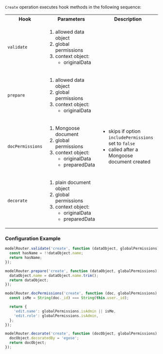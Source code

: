 `Create` operation executes hook methods in the following sequence:

<table>
  <tr>
    <th>Hook</th>
    <th>Parameters</th>
    <th>Description</th>
  </tr>
  <tr>
    <td><code>validate</code></td>
    <td>
      <ol>
        <li>allowed data object</li>
        <li>global permissions</li>
        <li>context object:<ul><li>originalData</li></ul></li>
      </ol>
    </td>
    <td>
      <ul></ul>
    </td>
  </tr>
  <tr>
    <td><code>prepare</code></td>
    <td>
      <ol>
        <li>allowed data object</li>
        <li>global permissions</li>
        <li>context object:<ul><li>originalData</li></ul></li>
      </ol>
    </td>
    <td>
      <ul></ul>
    </td>
  </tr>
  <tr>
    <td><code>docPermissions</code></td>
    <td>
      <ol>
        <li>Mongoose document</li>
        <li>global permissions</li>
        <li>context object:<ul><li>originalData</li><li>preparedData</li></ul></li>
      </ol>
    </td>
    <td>
      <ul>
        <li>skips if option <code>includePermissions</code> set to <code>false</code></li>
        <li>called after a Mongoose document created</li>
      </ul>
    </td>
  </tr>
  <tr>
    <td><code>decorate</code></td>
    <td>
      <ol>
        <li>plain document object</li>
        <li>global permissions</li>
        <li>context object:<ul><li>originalData</li><li>preparedData</li></ul></li>
      </ol>
    </td>
    <td>
      <ul>
      </ul>
    </td>
  </tr>
</table>

### Configuration Example

```ts
modelRouter.validate('create', function (dataObject, globalPermissions) {
  const hasName = !!dataObject.name;
  return hasName;
});

modelRouter.prepare('create', function (dataObject, globalPermissions) {
  dataObject.name = dataObject.name.trim();
  return dataObject;
});

modelRouter.docPermissions('create', function (doc, globalPermissions) {
  const isMe = String(doc._id) === String(this.user._id);

  return {
    'edit.name': globalPermissions.isAdmin || isMe,
    'edit.role': globalPermissions.isAdmin,
  };
});

modelRouter.decorate('create', function (docObject, globalPermissions) {
  docObject.decoratedBy = 'egose';
  return docObject;
});
```
